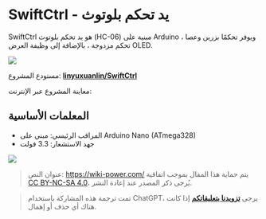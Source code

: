 # SwiftCtrl - يد تحكم بلوتوث

SwiftCtrl هو يد تحكم بلوتوث (HC-06) مبنية على Arduino ، ويوفر تحكمًا بزرين وعصا تحكم مزدوجة ، بالإضافة إلى وظيفة العرض OLED.

![](https://media.wiki-power.com/img/20200221145040.png)

مستودع المشروع: [**linyuxuanlin/SwiftCtrl**](https://github.com/linyuxuanlin/SwiftCtrl)

معاينة المشروع عبر الإنترنت:

<div class="altium-iframe-viewer">
  <div
    class="altium-ecad-viewer"
    data-project-src="https://github.com/linyuxuanlin/SwiftCtrl/raw/master/Hardware/SwiftCtrl.zip"
  ></div>
</div>

## المعلمات الأساسية

- المراقب الرئيسي: مبني على Arduino Nano (ATmega328)
- جهد الاستشعار: 3.3 فولت

![](https://media.wiki-power.com/img/20200311182440.png)

> عنوان النص: <https://wiki-power.com/>
> يتم حماية هذا المقال بموجب اتفاقية [CC BY-NC-SA 4.0](https://creativecommons.org/licenses/by/4.0/deed.zh)، يُرجى ذكر المصدر عند إعادة النشر.

> تمت ترجمة هذه المشاركة باستخدام ChatGPT، يرجى [**تزويدنا بتعليقاتكم**](https://github.com/linyuxuanlin/Wiki_MkDocs/issues/new) إذا كانت هناك أي حذف أو إهمال.
